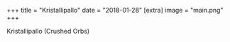 +++
title = "Kristallipallo"
date = "2018-01-28"
[extra]
image = "main.png"
+++

Kristallipallo (Crushed Orbs)
